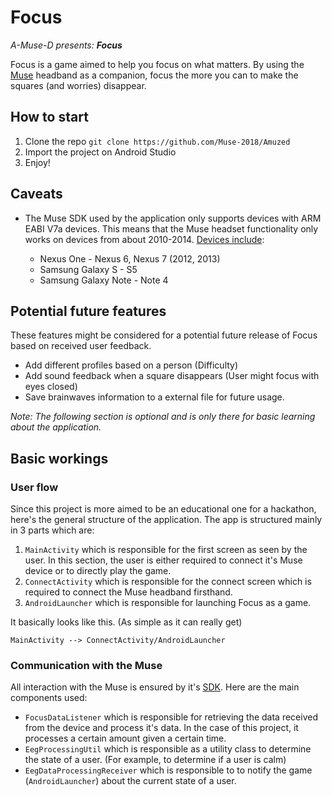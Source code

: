 # Focus

_A-Muse-D presents: **Focus**_

Focus is a game aimed to help you focus on what matters. By using the [Muse](http://choosemuse.com) headband
as a companion, focus the more you can to make the squares (and worries) disappear.

## How to start

1. Clone the repo
`git clone https://github.com/Muse-2018/Amuzed`
2. Import the project on Android Studio
3. Enjoy!

## Caveats

- The Muse SDK used by the application only supports devices with ARM EABI V7a devices. This means that the Muse headset functionality only works on devices from about 2010-2014. [Devices include](https://androidbycode.wordpress.com/tag/armeabi-v7a/):

    - Nexus One - Nexus 6, Nexus 7 (2012, 2013)
    - Samsung Galaxy S - S5
    - Samsung Galaxy Note - Note 4

## Potential future features

These features might be considered for a potential future release
of Focus based on received user feedback.

- Add different profiles based on a person (Difficulty)
- Add sound feedback when a square disappears (User might focus with eyes closed)
- Save brainwaves information to a external file for future usage.

_Note: The following section is optional and is only there for basic learning about the application._

## Basic workings

### User flow

Since this project is more aimed to be an educational one for a hackathon, here's the general structure of the application. The app is structured mainly in 3 parts which are:

1. `MainActivity` which is responsible for the first screen as seen by the user. In this section, the user is either required to connect it's Muse device or to directly play the game.
2. `ConnectActivity` which is responsible for the connect screen which is required to connect the Muse headband firsthand.
3. `AndroidLauncher` which is responsible for launching Focus as a game. 

It basically looks like this. (As simple as it can really get)

`MainActivity --> ConnectActivity/AndroidLauncher`

### Communication with the Muse

All interaction with the Muse is ensured by it's [SDK](http://developer.choosemuse.com/sdk/android). Here are the main components used:

- `FocusDataListener` which is responsible for retrieving the data received from the device and process it's data. In the case of this project, it processes a certain amount given a certain time.
- `EegProcessingUtil` which is responsible as a utility class to determine the state of a user. (For example, to determine if a user is calm)
- `EegDataProcessingReceiver` which is responsible to to notify the game (`AndroidLauncher`) about the current state of a user.